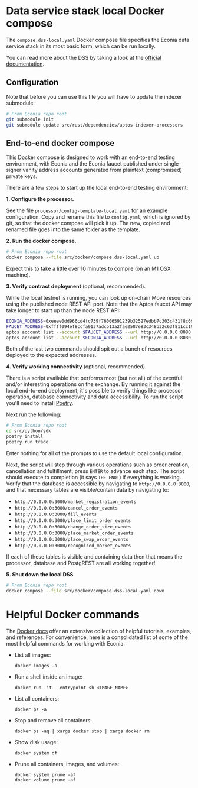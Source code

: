 # Data service stack local Docker compose

The `compose.dss-local.yaml` Docker compose file specifies the Econia data service stack in its most basic form, which can be run locally.

You can read more about the DSS by taking a look at the [official documentation](https://econia.dev/off-chain/dss/data-service-stack).

## Configuration

Note that before you can use this file you will have to update the indexer submodule:

```sh
# From Econia repo root
git submodule init
git submodule update src/rust/dependencies/aptos-indexer-processors
```

## End-to-end docker compose

This Docker compose is designed to work with an end-to-end testing environment, with Econia and the Econia faucet published under single-signer vanity address accounts generated from plaintext (compromised) private keys.

There are a few steps to start up the local end-to-end testing environment:

**1. Configure the processor.**

See the file `processor/config-template-local.yaml` for an example configuration.
Copy and rename this file to `config.yaml`, which is ignored by git, so that the docker compose will pick it up.
The new, copied and renamed file goes into the same folder as the template.

**2. Run the docker compose.**

```sh
# From Econia repo root
docker compose --file src/docker/compose.dss-local.yaml up
```

Expect this to take a little over 10 minutes to compile (on an M1 OSX machine).

**3. Verify contract deployment** (optional, recommended).

While the local testnet is running, you can look up on-chain Move resources using the published node REST API port.
Note that the Aptos faucet API may take longer to start up than the node REST API:

```sh
ECONIA_ADDRESS=0xeeee0dd966cd4fc739f76006591239b32527edbb7c303c431f8c691bda150b40
FAUCET_ADDRESS=0xffff094ef8ccfa9137adcb13a2fae2587e83c348b32c63f811cc19fcc9fc5878
aptos account list --account $FAUCET_ADDRESS --url http://0.0.0.0:8080
aptos account list --account $ECONIA_ADDRESS --url http://0.0.0.0:8080
```

Both of the last two commands should spit out a bunch of resources deployed to the expected addresses.

**4. Verify working connectivity** (optional, recommended).

There is a script available that performs most (but not all) of the eventful and/or interesting operations on the exchange.
By running it against the local end-to-end deployment, it's possible to verify things like processor operation, database connectivity and data accessibility.
To run the script you'll need to install [Poetry](https://python-poetry.org/docs/).

Next run the following:

```sh
# From Econia repo root
cd src/python/sdk
poetry install
poetry run trade
```

Enter nothing for all of the prompts to use the default local configuration.

Next, the script will step through various operations such as order creation, cancellation and fulfillment; press `ENTER` to advance each step.
The script should execute to completion (it says `THE END!`) if everything is working.
Verify that the database is accessible by navigating to `http://0.0.0.0:3000`, and that necessary tables are visible/contain data by navigating to:

- `http://0.0.0.0:3000/market_registration_events`
- `http://0.0.0.0:3000/cancel_order_events`
- `http://0.0.0.0:3000/fill_events`
- `http://0.0.0.0:3000/place_limit_order_events`
- `http://0.0.0.0:3000/change_order_size_events`
- `http://0.0.0.0:3000/place_market_order_events`
- `http://0.0.0.0:3000/place_swap_order_events`
- `http://0.0.0.0:3000/recognized_market_events`

If each of these tables is visible and containing data then that means the processor, database and PostgREST are all working together!

**5. Shut down the local DSS**

```sh
# From Econia repo root
docker compose --file src/docker/compose.dss-local.yaml down
```

# Helpful Docker commands

The [Docker docs](https://docs.docker.com/) offer an extensive collection of helpful tutorials, examples, and references.
For convenience, here is a consolidated list of some of the most helpful commands for working with Econia.

- List all images:

  ```
  docker images -a
  ```

- Run a shell inside an image:

  ```
  docker run -it --entrypoint sh <IMAGE_NAME>
  ```

- List all containers:

  ```
  docker ps -a
  ```

- Stop and remove all containers:

  ```
  docker ps -aq | xargs docker stop | xargs docker rm
  ```

- Show disk usage:

  ```
  docker system df
  ```

- Prune all containers, images, and volumes:

  ```
  docker system prune -af
  docker volume prune -af
  ```
